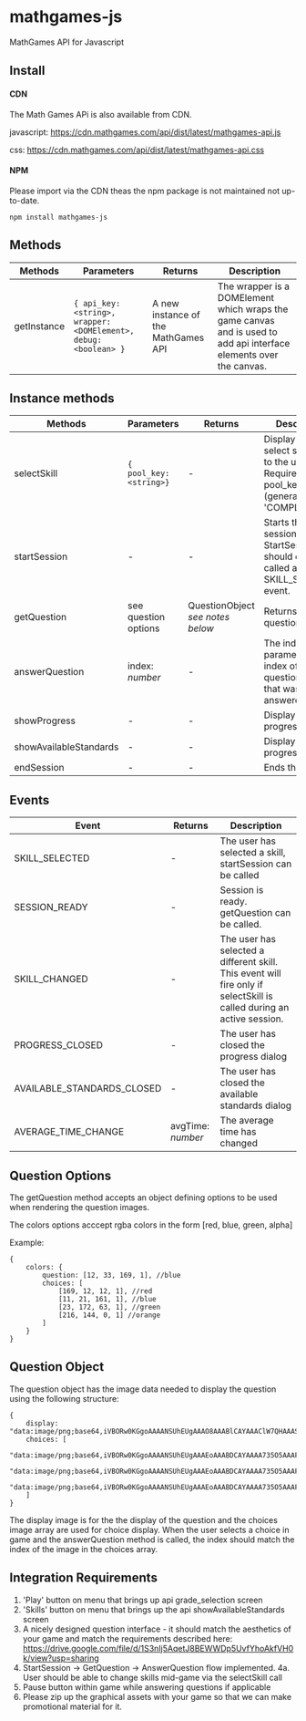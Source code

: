 # mathgames-js

MathGames API for Javascript

## Install
#### CDN		

The Math Games APi is also available from CDN.				

javascript: https://cdn.mathgames.com/api/dist/latest/mathgames-api.js

css: https://cdn.mathgames.com/api/dist/latest/mathgames-api.css


#### NPM
Please import via the CDN theas the npm package is not maintained not up-to-date.
```
npm install mathgames-js
```


## Methods

Methods | Parameters | Returns | Description
---|---|---|---
getInstance | ```{ api_key: <string>, wrapper: <DOMElement>, debug: <boolean> }``` |  A new instance of the MathGames API | The wrapper is a DOMElement which wraps the game canvas and is used to add api interface elements over the canvas. |

## Instance methods

Methods | Parameters | Returns | Description
---|---|---|---
selectSkill    |```{ pool_key: <string>}```| -| Display the select skill dialog to the user. Requires a pool_key (generally 'COMPLETE').
startSession   | - | - | Starts the session. StartSession should only be called after the SKILL_SELECTED event.
getQuestion    | see question options | QuestionObject *see notes below* | Returns a new question.
answerQuestion | index: *number*| -| The index parameter is the index of the question choice that was answered
showProgress   | -| - | Display the progress dialog
showAvailableStandards   | -| - | Display the progress dialog
endSession     | -| - | Ends the session.

## Events

Event | Returns | Description
---|---|---
SKILL_SELECTED|-| The user has selected a skill, startSession can be called
SESSION_READY|-|Session is ready.  getQuestion can be called.
SKILL_CHANGED|-|The user has selected a different skill.  This event will fire only if selectSkill is called during an active session.
PROGRESS_CLOSED|-|The user has closed the progress dialog
AVAILABLE_STANDARDS_CLOSED|-|The user has closed the available standards dialog
AVERAGE_TIME_CHANGE|avgTime: *number* |The average time has changed

## Question Options

The getQuestion method accepts an object defining options to be used when rendering the question images.

The colors options acccept rgba colors in the form [red, blue, green, alpha]

Example:

```
{
    colors: {
        question: [12, 33, 169, 1], //blue
        choices: [
            [169, 12, 12, 1], //red
            [11, 21, 161, 1], //blue
            [23, 172, 63, 1], //green
            [216, 144, 0, 1] //orange
        ]
    }
}
```


## Question Object

The question object has the image data needed to display the question using the following structure:

```
{
    display: "data:image/png;base64,iVBORw0KGgoAAAANSUhEUgAAAO8AAABlCAYAAAClW7QHAAASbElEQVR4Xu2de...",
    choices: [
        "data:image/png;base64,iVBORw0KGgoAAAANSUhEUgAAAEoAAABDCAYAAAA735O5AAAF50lEQVR4Xu1b633bRgwHKM...",
        "data:image/png;base64,iVBORw0KGgoAAAANSUhEUgAAAEoAAABDCAYAAAA735O5AAAFTklEQVR4Xu2b33nbNhDA7y...",
        "data:image/png;base64,iVBORw0KGgoAAAANSUhEUgAAAEoAAABDCAYAAAA735O5AAAFDklEQVR4Xu2b0XnbOAzHAV..."
    ]
}
```

The display image is for the the display of the question and the choices image array are used for choice display.  When the user selects a choice in game and the answerQuestion method is called, the index should match the index of the image in the choices array.

## Integration Requirements
1. 'Play' button on menu that brings up api grade_selection screen
2. 'Skills' button on menu that brings up the api showAvailableStandards screen
3. A nicely designed question interface - it should match the aesthetics of your game and match the requirements described here: https://drive.google.com/file/d/1S3nIj5AqetJ8BEWWDp5UvfYhoAkfVH0k/view?usp=sharing
4. StartSession -> GetQuestion -> AnswerQuestion flow implemented. 
    4a. User should be able to change skills mid-game via the selectSkill call
5. Pause button within game while answering questions if applicable
6. Please zip up the graphical assets with your game so that we can make promotional material for it.
